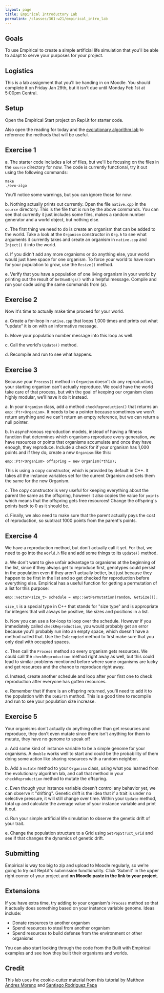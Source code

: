 ```yaml
---
layout: page
title: Empirical Introductory Lab
permalink: /classes/361-w21/empirical_intro_lab
---
```


## Goals
To use Empirical to create a simple artificial life simulation that you'll be able to adapt to serve your purposes for your project.

## Logistics
This is a lab assignment that you'll be handing in on Moodle. You should complete it on Friday Jan 29th, but it isn't due until Monday Feb 1st at 5:00pm Central.

## Setup
Open the Empirical Start project on Repl.it for starter code.

Also open the reading for today and the [evolutionary algorithm lab](/classes/361-w21/evo_alg_lab) to reference the methods that will be useful.

## Exercise 1
a. The starter code includes a lot of files, but we'll be focusing on the files in the `source` directory for now. The code is currently functional, try it out using the following commands:
```
make
./evo-algo
```

You'll notice some warnings, but you can ignore those for now.

b. Nothing actually prints out currently. Open the file `native.cpp` in the `source` directory. This is the file that is run by the above commands. You can see that currently it just includes some files, makes a random number generator and a world object, but nothing else.

c. The first thing we need to do is create an organism that can be added to the world. Take a look at the `Organism` constructor in `Org.h` to see what arguments it currently takes and create an organism in `native.cpp` and `Inject()` it into the world.

d. If you didn't add any more organisms or do anything else, your world would just have space for one organism. To force your world to have room for your population to grow, use the `Resize()` method.

e. Verify that you have a population of one living organism in your world by printing out the result of `GetNumOrgs()` with a helpful message. Compile and run your code using the same commands from (a).

## Exercise 2
Now it's time to actually make time proceed for your world. 

a. Create a for-loop in `native.cpp` that loops 1,000 times and prints out what "update" it is on with an informative message.

b. Move your population number message into this loop as well.

c. Call the world's `Update()` method.

d. Recompile and run to see what happens.

## Exercise 3
Because your `Process()` method in `Organism` doesn't do any reproduction, your starting organism can't actually reproduce. We could have the world take care of that process, but with the goal of keeping our organism class highly modular, we'll have it do it instead.

a. In your `Organism` class, add a method `checkReproduction()` that returns an `emp::Ptr<Organism>`. It needs to be a pointer because sometimes we won't return anything and we can't return an empty reference, but we can return a null pointer.

b. In asynchronous reproduction models, instead of having a fitness function that determines which organisms reproduce every generation, we have resources or points that organisms accumulate and once they have enough, they reproduce. Include a check for if your organism has 1,000 points and if they do, create a new `Organism` like this:
```
emp::Ptr<Organism> offspring = new Organism(*this);
```

This is using a copy constructor, which is provided by default in C++. It takes all the instance variables set for the current Organism and sets them the same for the new Organism.

c. The copy constructor is very useful for keeping everything about the parent the same as the offspring, however it also copies the value for `points` which means that the offspring gets free resources! Change the offspring's points back to 0 as it should be.

d. Finally, we also need to make sure that the parent actually pays the cost of reproduction, so subtract 1000 points from the parent's points.

## Exercise 4
We have a reproduction method, but don't actually call it yet. For that, we need to go into the `World.h` file and add some things to its `Update()` method.

a. We don't want to give unfair advantage to organisms at the beginning of the list, since if they always get to reproduce first, genotypes could persist in the population even if they aren't actually better, but just because they happen to be first in the list and so get checked for reproduction before everything else. Empirical has a useful function for getting a permutation of a list for this purpose:
```
emp::vector<size_t> schedule = emp::GetPermutation(random, GetSize());
```

`size_t` is a special type in C++ that stands for "size type" and is appropriate for integers that will always be positive, like sizes and positions in a list.

b. Now you can use a for-loop to loop over the schedule. However if you immediately called `checkReproduction`, you would probably get an error because you'll probably run into an empty space, which doesn't have a method called that. Use the `IsOccupied` method to first make sure that you only deal with occupied spaces.

c. Then call the `Process` method so every organism gets resources. We could call the `checkReproduction` method right away as well, but this could lead to similar problems mentioned before where some organisms are lucky and get resources and the chance to reproduce right away.

d. Instead, create another schedule and loop after your first one to check reproduction after everyone has gotten resources.

e. Remember that if there is an offspring returned, you'll need to add it to the population with the `DoBirth` method. This is a good time to recompile and run to see your population size increase.

## Exercise 5
Your organisms don't actually do anything other than get resources and reproduce, they don't even mutate since there isn't anything for them to mutate, they have no genome to speak of!

a. Add some kind of instance variable to be a simple genome for your organisms. A `double` works well to start and could be the probability of them doing some action like sharing resources with a random neighbor.

b. Add a `mutate` method to your `Organism` class, using what you learned from the evolutionary algorithm lab, and call that method in your `checkReproduction` method to mutate the offspring.

c. Even though your instance variable doesn't control any behavior yet, we can observe it "drifting". Genetic drift is the idea that if a trait is under no selective pressure, it will still change over time. Within your `Update` method, total up and calculate the average value of your instance variable and print it out.

d. Run your simple artificial life simulation to observe the genetic drift of your trait.

e. Change the population structure to a Grid using `SetPopStruct_Grid` and see if that changes the dynamics of genetic drift.

## Submitting
Empirical is way too big to zip and upload to Moodle regularly, so we're going to try out Repl.it's submission functionality. Click 'Submit' in the upper right corner of your project and **on Moodle paste in the link to your project**.

## Extensions
If you have extra time, try adding to your organism's `Process` method so that it actually does something based on your instance variable genome. Ideas include:
* Donate resources to another organism
* Spend resources to steal from another organism
* Spend resources to build defense from the environment or other organisms

You can also start looking through the code from the Built with Empirical examples and see how they built their organisms and worlds.

## Credit
This lab uses the [cookie-cutter material](https://github.com/devosoft/cookiecutter-empirical-project.git) from [this tutorial](https://mmore500.com/waves/tutorials/lesson02.html) by [Matthew Andres Moreno](https://github.com/mmore500) and [Santiago Rodriguez Papa](https://github.com/rodsan0/)